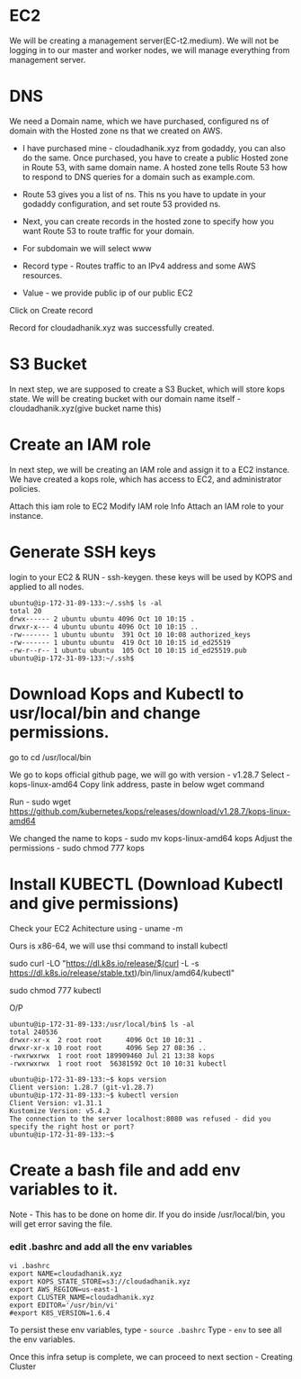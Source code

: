 

# EC2

We will be creating a management server(EC-t2.medium). We will not be logging in to our master and worker nodes, we will manage everything from management server.


# DNS
We need a Domain name, which we have purchased, configured ns of domain with the Hosted zone ns that we created on AWS.

- I have purchased mine - cloudadhanik.xyz from godaddy, you can also do the same. Once purchased, you have to create a public Hosted zone in Route 53, with same domain name.  A hosted zone tells Route 53 how to respond to DNS queries for a domain such as example.com.

- Route 53 gives you a list of ns. This ns you have to update in your godaddy configuration, and set route 53 provided ns.

- Next, you can create records in the hosted zone to specify how you want Route 53 to route traffic for your domain.
- For subdomain we will select www
- Record type - Routes traffic to an IPv4 address and some AWS resources.

- Value - we provide public ip of our public EC2

Click on Create record

Record for cloudadhanik.xyz was successfully created.


# S3 Bucket

In next step, we are supposed to create a S3 Bucket, which will store kops state.
We will be creating bucket with our domain name itself - cloudadhanik.xyz(give bucket name this)


# Create an IAM role

In next step, we will be creating an IAM role and assign it to a EC2 instance.
We have created a kops role, which has access to EC2, and administrator policies.

Attach this iam role to EC2
Modify IAM role Info
Attach an IAM role to your instance.

# Generate SSH keys

login to your EC2 & RUN - ssh-keygen. these keys will be used by KOPS and applied to all nodes.

```
ubuntu@ip-172-31-89-133:~/.ssh$ ls -al
total 20
drwx------ 2 ubuntu ubuntu 4096 Oct 10 10:15 .
drwxr-x--- 4 ubuntu ubuntu 4096 Oct 10 10:15 ..
-rw------- 1 ubuntu ubuntu  391 Oct 10 10:08 authorized_keys
-rw------- 1 ubuntu ubuntu  419 Oct 10 10:15 id_ed25519
-rw-r--r-- 1 ubuntu ubuntu  105 Oct 10 10:15 id_ed25519.pub
ubuntu@ip-172-31-89-133:~/.ssh$ 

```


# Download Kops and Kubectl to usr/local/bin and change permissions.

go to cd /usr/local/bin

We go to kops official github page, we will go with version - v1.28.7
Select - kops-linux-amd64
Copy link address, paste in below wget command

Run  - sudo wget https://github.com/kubernetes/kops/releases/download/v1.28.7/kops-linux-amd64

We changed the name to kops - sudo mv kops-linux-amd64 kops
Adjust the permissions - sudo chmod 777 kops

# Install KUBECTL (Download Kubectl and give permissions)

Check your EC2 Achitecture using - 
    uname -m

Ours is x86-64, we will use thsi command to install kubectl 

sudo curl -LO "https://dl.k8s.io/release/$(curl -L -s https://dl.k8s.io/release/stable.txt)/bin/linux/amd64/kubectl"

sudo chmod 777 kubectl

O/P
```
ubuntu@ip-172-31-89-133:/usr/local/bin$ ls -al
total 240536
drwxr-xr-x  2 root root      4096 Oct 10 10:31 .
drwxr-xr-x 10 root root      4096 Sep 27 08:36 ..
-rwxrwxrwx  1 root root 189909460 Jul 21 13:38 kops
-rwxrwxrwx  1 root root  56381592 Oct 10 10:31 kubectl
```

```
ubuntu@ip-172-31-89-133:~$ kops version
Client version: 1.28.7 (git-v1.28.7)
ubuntu@ip-172-31-89-133:~$ kubectl version
Client Version: v1.31.1
Kustomize Version: v5.4.2
The connection to the server localhost:8080 was refused - did you specify the right host or port?
ubuntu@ip-172-31-89-133:~$ 
```

# Create a bash file and add env variables to it.

Note - This has to be done on home dir. If you do inside /usr/local/bin, you will get error saving the file.

### edit .bashrc and add all the env variables 
```
vi .bashrc
export NAME=cloudadhanik.xyz
export KOPS_STATE_STORE=s3://cloudadhanik.xyz
export AWS_REGION=us-east-1
export CLUSTER_NAME=cloudadhanik.xyz
export EDITOR='/usr/bin/vi'
#export K8S_VERSION=1.6.4
```

To persist these env variables, type - `source .bashrc`
Type - `env` to see all the env variables.

Once this infra setup is complete, we can proceed to next section - Creating Cluster